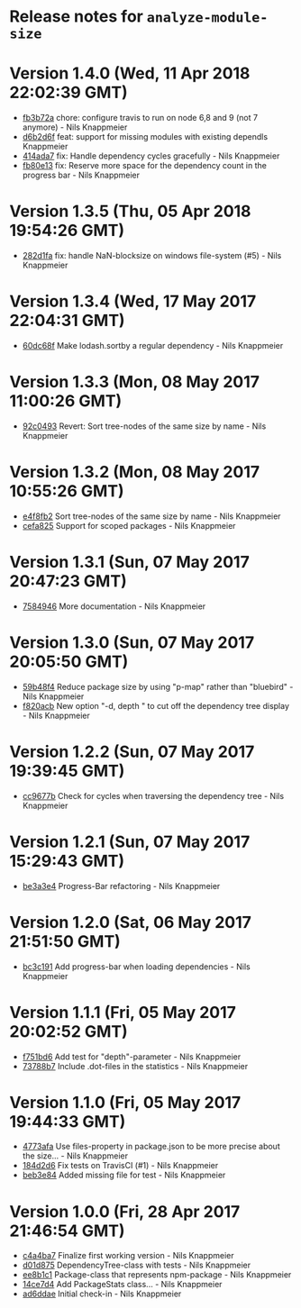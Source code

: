# Release notes for `analyze-module-size`

<a name="current-release"></a>
# Version 1.4.0 (Wed, 11 Apr 2018 22:02:39 GMT)

* [fb3b72a](https://github.com/nknapp/analyze-module-size/commit/fb3b72a) chore: configure travis to run on node 6,8 and 9 (not 7 anymore) - Nils Knappmeier
* [d6b2d6f](https://github.com/nknapp/analyze-module-size/commit/d6b2d6f) feat: support for missing modules with existing dependls Knappmeier
* [414ada7](https://github.com/nknapp/analyze-module-size/commit/414ada7) fix: Handle dependency cycles gracefully - Nils Knappmeier
* [fb80e13](https://github.com/nknapp/analyze-module-size/commit/fb80e13) fix: Reserve more space for the dependency count in the progress bar - Nils Knappmeier

# Version 1.3.5 (Thu, 05 Apr 2018 19:54:26 GMT)

* [282d1fa](https://github.com/nknapp/analyze-module-size/commit/282d1fa) fix: handle NaN-blocksize on windows file-system (#5) - Nils Knappmeier

# Version 1.3.4 (Wed, 17 May 2017 22:04:31 GMT)

* [60dc68f](https://github.com/nknapp/analyze-module-size/commit/60dc68f) Make lodash.sortby a regular dependency - Nils Knappmeier


# Version 1.3.3 (Mon, 08 May 2017 11:00:26 GMT)

* [92c0493](https://github.com/nknapp/analyze-module-size/commit/92c0493) Revert: Sort tree-nodes of the same size by name - Nils Knappmeier

# Version 1.3.2 (Mon, 08 May 2017 10:55:26 GMT)

* [e4f8fb2](https://github.com/nknapp/analyze-module-size/commit/e4f8fb2) Sort tree-nodes of the same size by name - Nils Knappmeier
* [cefa825](https://github.com/nknapp/analyze-module-size/commit/cefa825) Support for scoped packages - Nils Knappmeier

# Version 1.3.1 (Sun, 07 May 2017 20:47:23 GMT)

* [7584946](https://github.com/nknapp/analyze-module-size/commit/7584946) More documentation - Nils Knappmeier

# Version 1.3.0 (Sun, 07 May 2017 20:05:50 GMT)

* [59b48f4](https://github.com/nknapp/analyze-module-size/commit/59b48f4) Reduce package size by using "p-map" rather than "bluebird" - Nils Knappmeier
* [f820acb](https://github.com/nknapp/analyze-module-size/commit/f820acb) New option "-d, depth <levels>" to cut off the dependency tree display - Nils Knappmeier

# Version 1.2.2 (Sun, 07 May 2017 19:39:45 GMT)

* [cc9677b](https://github.com/nknapp/analyze-module-size/commit/cc9677b) Check for cycles when traversing the dependency tree - Nils Knappmeier

# Version 1.2.1 (Sun, 07 May 2017 15:29:43 GMT)

* [be3a3e4](https://github.com/nknapp/analyze-module-size/commit/be3a3e4) Progress-Bar refactoring - Nils Knappmeier

# Version 1.2.0 (Sat, 06 May 2017 21:51:50 GMT)

* [bc3c191](https://github.com/nknapp/analyze-module-size/commit/bc3c191) Add progress-bar when loading dependencies - Nils Knappmeier

# Version 1.1.1 (Fri, 05 May 2017 20:02:52 GMT)

* [f751bd6](https://github.com/nknapp/analyze-module-size/commit/f751bd6) Add test for "depth"-parameter - Nils Knappmeier
* [73788b7](https://github.com/nknapp/analyze-module-size/commit/73788b7) Include .dot-files in the statistics - Nils Knappmeier

# Version 1.1.0 (Fri, 05 May 2017 19:44:33 GMT)

* [4773afa](https://github.com/nknapp/analyze-module-size/commit/4773afa) Use files-property in package.json to be more precise about the size... - Nils Knappmeier
* [184d2d6](https://github.com/nknapp/analyze-module-size/commit/184d2d6) Fix tests on TravisCI (#1) - Nils Knappmeier
* [beb3e84](https://github.com/nknapp/analyze-module-size/commit/beb3e84) Added missing file for test - Nils Knappmeier

# Version 1.0.0 (Fri, 28 Apr 2017 21:46:54 GMT)

* [c4a4ba7](https://github.com/nknapp/analyze-module-size/commit/c4a4ba7) Finalize first working version - Nils Knappmeier
* [d01d875](https://github.com/nknapp/analyze-module-size/commit/d01d875) DependencyTree-class with tests - Nils Knappmeier
* [ee8b1c1](https://github.com/nknapp/analyze-module-size/commit/ee8b1c1) Package-class that represents npm-package - Nils Knappmeier
* [14ce7d4](https://github.com/nknapp/analyze-module-size/commit/14ce7d4) Add PackageStats class... - Nils Knappmeier
* [ad6ddae](https://github.com/nknapp/analyze-module-size/commit/ad6ddae) Initial check-in - Nils Knappmeier
